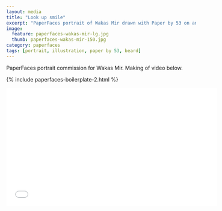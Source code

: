 ```yaml
---
layout: media
title: "Look up smile"
excerpt: "PaperFaces portrait of Wakas Mir drawn with Paper by 53 on an iPad."
image: 
  feature: paperfaces-wakas-mir-lg.jpg
  thumb: paperfaces-wakas-mir-150.jpg
category: paperfaces
tags: [portrait, illustration, paper by 53, beard]
---
```


PaperFaces portrait commission for Wakas Mir. Making of video below.

{% include paperfaces-boilerplate-2.html %}

<iframe width="560" height="315" src="//www.youtube.com/embed/Helg9hmHyuc" frameborder="0"> </iframe>